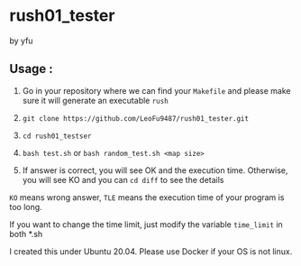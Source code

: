 # rush01_tester
by yfu

## Usage :

1. Go in your repository where we can find your ```Makefile``` and please make sure it will generate an executable ```rush```

2. ```git clone https://github.com/LeoFu9487/rush01_tester.git```

3. ```cd rush01_testser```

4. ```bash test.sh```   or    ```bash random_test.sh <map size>```

5. If answer is correct, you will see OK and the execution time. Otherwise, you will see KO and you can ```cd diff``` to see the details


```KO``` means wrong answer, ```TLE``` means the execution time of your program is too long.

If you want to change the time limit, just modify the variable ```time_limit``` in both *.sh

I created this under Ubuntu 20.04. Please use Docker if your OS is not linux.
